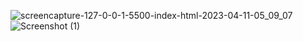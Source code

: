 ![screencapture-127-0-0-1-5500-index-html-2023-04-11-05_09_07](https://user-images.githubusercontent.com/121230559/231019389-6df1ecaf-3ddd-48af-9faf-7179dc4d6c42.png)
![Screenshot (1)](https://user-images.githubusercontent.com/121230559/231019415-b86e0b59-4a92-48c8-a175-4b9e2d3277c1.png)
